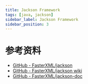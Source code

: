 ```yaml
---
title: Jackson Framework
tags: [java, jackson]
sidebar_label: Jackson Framework
sidebar_position: 3
---
```


#

# 参考资料

* [GitHub - FasterXML/jackson](https://github.com/FasterXML/jackson)
* [GitHub - FasterXML/jackson wiki](https://github.com/FasterXML/jackson/wiki)
* [GitHub - FasterXML/jackson-doc](https://github.com/FasterXML/jackson-doc)